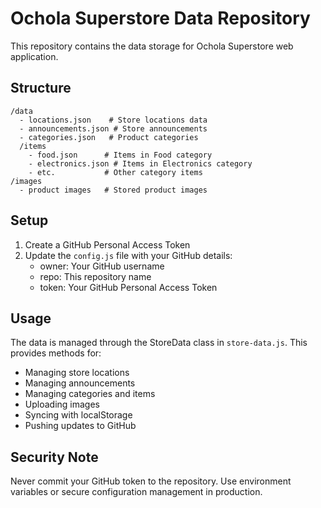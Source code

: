 # Ochola Superstore Data Repository

This repository contains the data storage for Ochola Superstore web application.

## Structure

```
/data
  - locations.json    # Store locations data
  - announcements.json # Store announcements
  - categories.json   # Product categories
  /items
    - food.json      # Items in Food category
    - electronics.json # Items in Electronics category
    - etc.           # Other category items
/images
  - product images   # Stored product images
```

## Setup

1. Create a GitHub Personal Access Token
2. Update the `config.js` file with your GitHub details:
   - owner: Your GitHub username
   - repo: This repository name
   - token: Your GitHub Personal Access Token

## Usage

The data is managed through the StoreData class in `store-data.js`. This provides methods for:
- Managing store locations
- Managing announcements
- Managing categories and items
- Uploading images
- Syncing with localStorage
- Pushing updates to GitHub

## Security Note

Never commit your GitHub token to the repository. Use environment variables or secure configuration management in production.